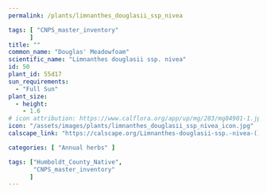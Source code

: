 ```yaml
---
permalink: /plants/limnanthes_douglasii_ssp_nivea

tags: [ "CNPS_master_inventory"
      ]
title: ""
common_name: "Douglas' Meadowfoam"
scientific_name: "Limnanthes douglasii ssp. nivea"
id: 50
plant_id: 55d17
sun_requirements:
  - "Full Sun"
plant_size:
  - height: 
    - 1.6
# icon attribution: https://www.calflora.org/app/up/mg/283/mg84901-1.jpg 
icon: "/assets/images/plants/limnanthes_douglasii_ssp_nivea_icon.jpg" 
calscape_link: "https://calscape.org/Limnanthes-douglasii-ssp.-nivea-()"

categories: [ "Annual herbs" ]

tags: ["Humboldt_County_Native",
       "CNPS_master_inventory"
      ]
---
```


